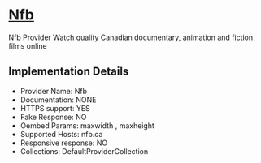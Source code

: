 # [Nfb](https://nfb.ca)

Nfb Provider
Watch quality Canadian documentary, animation and fiction
films online

## Implementation Details

- Provider
Name: Nfb
- Documentation: NONE
- HTTPS support: YES
- Fake Response: NO
- Oembed Params: maxwidth , maxheight
- Supported Hosts: nfb.ca
- Responsive response: NO
- Collections: DefaultProviderCollection


